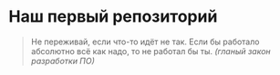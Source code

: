 # Наш первый репозиторий
> Не переживай, если что-то идёт не так.
> Если бы работало абсолютно всё как надо, то не работал бы ты.
> *(гланый закон разработки ПО)*

